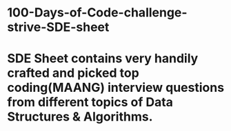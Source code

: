# 100-Days-of-Code-challenge-strive-SDE-sheet
 # SDE Sheet contains very handily crafted and picked top coding(MAANG) interview questions from different topics of Data Structures & Algorithms.
